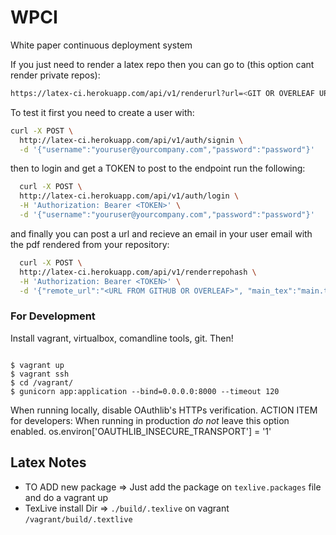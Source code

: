 # WPCI
White paper continuous deployment system

If you just need to render a latex repo then you can go to (this option cant render private repos):
```bash
https://latex-ci.herokuapp.com/api/v1/renderurl?url=<GIT OR OVERLEAF URL FOR THE REPO>&maintex=<MAIN TEX FILE>
```
To test it first you need to create a user with:
```bash
curl -X POST \
  http://latex-ci.herokuapp.com/api/v1/auth/signin \
  -d '{"username":"youruser@yourcompany.com","password":"password"}'
  ```
then to login and get a TOKEN to post to the endpoint run the following: 
```bash
  curl -X POST \
  http://latex-ci.herokuapp.com/api/v1/auth/login \
  -H 'Authorization: Bearer <TOKEN>' \
  -d '{"username":"youruser@yourcompany.com","password":"password"}'
```
and finally you can post a url and recieve an email in your user email with the pdf rendered from your repository:
```bash
  curl -X POST \
  http://latex-ci.herokuapp.com/api/v1/renderrepohash \
  -H 'Authorization: Bearer <TOKEN>' \
  -d '{"remote_url":"<URL FROM GITHUB OR OVERLEAF>", "main_tex":"main.tex"}'
```

### For Development

Install vagrant, virtualbox, comandline tools, git. Then!

```

$ vagrant up
$ vagrant ssh
$ cd /vagrant/
$ gunicorn app:application --bind=0.0.0.0:8000 --timeout 120
```
When running locally, disable OAuthlib's HTTPs verification.
ACTION ITEM for developers:
   When running in production *do not* leave this option enabled.
   os.environ['OAUTHLIB_INSECURE_TRANSPORT'] = '1'


## Latex Notes

- TO ADD new package => Just add the package on `texlive.packages` file and do a vagrant up
- TexLive install Dir => `./build/.texlive` on vagrant `/vagrant/build/.textlive`



